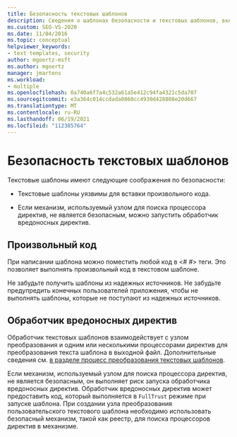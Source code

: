 ```yaml
---
title: Безопасность текстовых шаблонов
description: Сведения о шаблонах безопасности и текстовых шаблонов, включая такие темы, как произвольный код и обработчики вредоносных директив.
ms.custom: SEO-VS-2020
ms.date: 11/04/2016
ms.topic: conceptual
helpviewer_keywords:
- text templates, security
author: mgoertz-msft
ms.author: mgoertz
manager: jmartens
ms.workload:
- multiple
ms.openlocfilehash: 0a740a6f7a4c532a61a5e412c94fa4321c5da707
ms.sourcegitcommit: e3a364c014ccdada0860cc4930d428808e20d667
ms.translationtype: MT
ms.contentlocale: ru-RU
ms.lasthandoff: 06/19/2021
ms.locfileid: "112385764"
---
```

# <a name="security-of-text-templates"></a>Безопасность текстовых шаблонов
Текстовые шаблоны имеют следующие соображения по безопасности:

- Текстовые шаблоны уязвимы для вставки произвольного кода.

- Если механизм, используемый узлом для поиска процессора директив, не является безопасным, можно запустить обработчик вредоносных директив.

## <a name="arbitrary-code"></a>Произвольный код
 При написании шаблона можно поместить любой код в \<# #> теги. Это позволяет выполнять произвольный код в текстовом шаблоне.

 Не забудьте получить шаблоны из надежных источников. Не забудьте предупредить конечных пользователей приложения, чтобы не выполнять шаблоны, которые не поступают из надежных источников.

## <a name="malicious-directive-processor"></a>Обработчик вредоносных директив
 Обработчик текстовых шаблонов взаимодействует с узлом преобразования и одним или несколькими процессорами директив для преобразования текста шаблона в выходной файл. Дополнительные сведения см. [в разделе процесс преобразования текстовых шаблонов](../modeling/the-text-template-transformation-process.md).

 Если механизм, используемый узлом для поиска процессора директив, не является безопасным, он выполняет риск запуска обработчика вредоносных директив. Обработчик вредоносных директив может предоставить код, который выполняется в `FullTrust` режиме при запуске шаблона. При создании узла преобразования пользовательского текстового шаблона необходимо использовать безопасный механизм, такой как реестр, для поиска процессоров директив в механизме.
